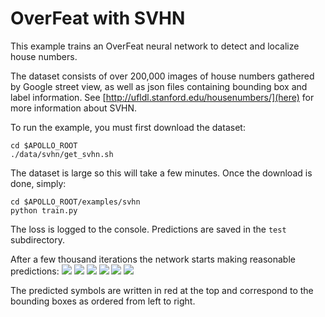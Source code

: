 # OverFeat with SVHN

This example trains an OverFeat neural network to detect and localize house numbers.  

The dataset consists of over 200,000 images of house numbers gathered by Google street view, as well as json files containing bounding box and label information.  See [http://ufldl.stanford.edu/housenumbers/](here) for more information about SVHN.  

To run the example, you must first download the dataset: 
```
cd $APOLLO_ROOT
./data/svhn/get_svhn.sh
```
The dataset is large so this will take a few minutes.  Once the download is done, simply:
```
cd $APOLLO_ROOT/examples/svhn
python train.py
```
The loss is logged to the console.  Predictions are saved in the `test` subdirectory. 

After a few thousand iterations the network starts making reasonable predictions:
![](https://raw.githubusercontent.com/Russell91/apollo/master/examples/svhn/images/pred_0.png)
![](https://raw.githubusercontent.com/Russell91/apollo/master/examples/svhn/images/pred_1.png)
![](https://raw.githubusercontent.com/Russell91/apollo/master/examples/svhn/images/pred_2.png)
![](https://raw.githubusercontent.com/Russell91/apollo/master/examples/svhn/images/pred_3.png)
![](https://raw.githubusercontent.com/Russell91/apollo/master/examples/svhn/images/pred_4.png)
![](https://raw.githubusercontent.com/Russell91/apollo/master/examples/svhn/images/pred_5.png)

The predicted symbols are written in red at the top and correspond to the bounding boxes as ordered from left to right.


